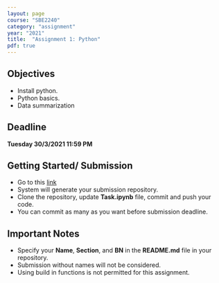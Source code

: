 ```yaml
---
layout: page
course: "SBE2240"
category: "assignment"
year: "2021"
title:  "Assignment 1: Python"
pdf: true
---
```


## Objectives

* Install python. 
* Python basics. 
* Data summarization

## Deadline

**Tuesday 30/3/2021 11:59 PM**

## Getting Started/ Submission

* Go to this [link](https://classroom.github.com/a/5fF2xEUU)
* System will generate your submission repository. 
* Clone the repository, update **Task.ipynb** file, commit and push your code. 
* You can commit as many as you want before submission deadline.

## Important Notes

* Specify your **Name**, **Section**, and **BN** in the **README.md** file in your repository. 
* Submission without names will not be considered. 
* Using build in functions is not permitted for this assignment.







